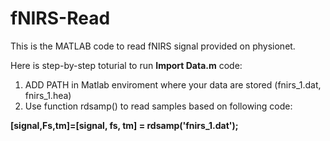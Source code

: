 # fNIRS-Read
This is the MATLAB code to read fNIRS signal provided on physionet.

Here is step-by-step toturial to run **Import Data.m** code:

1. ADD PATH in Matlab enviroment where your data are stored (fnirs_1.dat, fnirs_1.hea)
2. Use function rdsamp() to read samples based on following code: 

**[signal,Fs,tm]=[signal, fs, tm] = rdsamp('fnirs_1.dat');**



            
         
 
